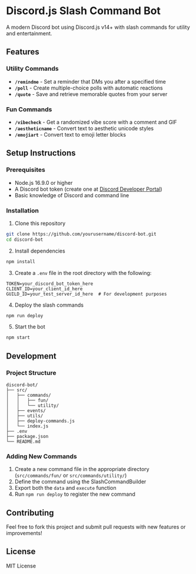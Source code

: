 # Discord.js Slash Command Bot

A modern Discord bot using Discord.js v14+ with slash commands for utility and entertainment.

## Features

### Utility Commands
- **`/remindme`** - Set a reminder that DMs you after a specified time
- **`/poll`** - Create multiple-choice polls with automatic reactions
- **`/quote`** - Save and retrieve memorable quotes from your server

### Fun Commands
- **`/vibecheck`** - Get a randomized vibe score with a comment and GIF
- **`/aestheticname`** - Convert text to aesthetic unicode styles
- **`/emojiart`** - Convert text to emoji letter blocks

## Setup Instructions

### Prerequisites
- Node.js 16.9.0 or higher
- A Discord bot token (create one at [Discord Developer Portal](https://discord.com/developers/applications))
- Basic knowledge of Discord and command line

### Installation

1. Clone this repository
```bash
git clone https://github.com/yourusername/discord-bot.git
cd discord-bot
```

2. Install dependencies
```bash
npm install
```

3. Create a `.env` file in the root directory with the following:
```
TOKEN=your_discord_bot_token_here
CLIENT_ID=your_client_id_here
GUILD_ID=your_test_server_id_here  # For development purposes
```

4. Deploy the slash commands
```bash
npm run deploy
```

5. Start the bot
```bash
npm start
```

## Development

### Project Structure
```
discord-bot/
├── src/
│   ├── commands/
│   │   ├── fun/
│   │   └── utility/
│   ├── events/
│   ├── utils/
│   ├── deploy-commands.js
│   └── index.js
├── .env
├── package.json
└── README.md
```

### Adding New Commands

1. Create a new command file in the appropriate directory (`src/commands/fun/` or `src/commands/utility/`)
2. Define the command using the SlashCommandBuilder
3. Export both the `data` and `execute` function
4. Run `npm run deploy` to register the new command

## Contributing

Feel free to fork this project and submit pull requests with new features or improvements!

## License

MIT License 